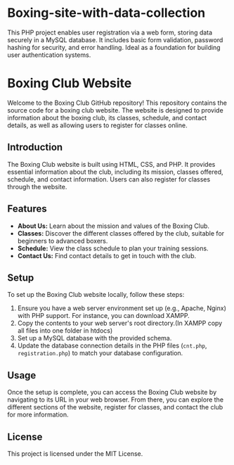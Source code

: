 # Boxing-site-with-data-collection
 This PHP project enables user registration via a web form, storing data securely in a MySQL database. It includes basic form validation, password hashing for security, and error handling. Ideal as a foundation for building user authentication systems.
# Boxing Club Website

Welcome to the Boxing Club GitHub repository! This repository contains the source code for a boxing club website. The website is designed to provide information about the boxing club, its classes, schedule, and contact details, as well as allowing users to register for classes online.

## Introduction

The Boxing Club website is built using HTML, CSS, and PHP. It provides essential information about the club, including its mission, classes offered, schedule, and contact information. Users can also register for classes through the website.

## Features

- **About Us:** Learn about the mission and values of the Boxing Club.
- **Classes:** Discover the different classes offered by the club, suitable for beginners to advanced boxers.
- **Schedule:** View the class schedule to plan your training sessions.
- **Contact Us:** Find contact details to get in touch with the club.
## Setup

To set up the Boxing Club website locally, follow these steps:
1. Ensure you have a web server environment set up (e.g., Apache, Nginx) with PHP support. For instance, you can download XAMPP.
2. Copy the contents to your web server's root directory.(In XAMPP copy all files into one folder in htdocs)
3. Set up a MySQL database with the provided schema.
4. Update the database connection details in the PHP files (`cnt.php`, `registration.php`) to match your database configuration.

## Usage

Once the setup is complete, you can access the Boxing Club website by navigating to its URL in your web browser. From there, you can explore the different sections of the website, register for classes, and contact the club for more information.

## License

This project is licensed under the MIT License.



